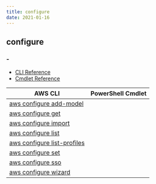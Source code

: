 ```yaml
---
title: configure
date: 2021-01-16
---
```


## configure

### -

* [CLI Reference](https://docs.aws.amazon.com/cli/latest/reference/configure/index.html)
* [Cmdlet Reference](https://docs.aws.amazon.com/powershell/latest/reference/items/Shell_Configuration_cmdlets.html)

|AWS CLI|PowerShell Cmdlet|
|----|----|
|[aws configure add-model](https://docs.aws.amazon.com/cli/latest/reference/configure/add-model.html)||
|[aws configure get](https://docs.aws.amazon.com/cli/latest/reference/configure/get.html)||
|[aws configure import](https://docs.aws.amazon.com/cli/latest/reference/configure/import.html)||
|[aws configure list](https://docs.aws.amazon.com/cli/latest/reference/configure/list.html)||
|[aws configure list-profiles](https://docs.aws.amazon.com/cli/latest/reference/configure/list-profiles.html)||
|[aws configure set](https://docs.aws.amazon.com/cli/latest/reference/configure/set.html)||
|[aws configure sso](https://docs.aws.amazon.com/cli/latest/reference/configure/sso.html)||
|[aws configure wizard](https://docs.aws.amazon.com/cli/latest/reference/configure/wizard.html)||

